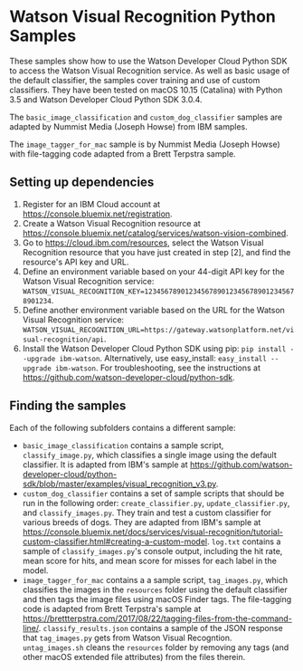 # Watson Visual Recognition Python Samples

These samples show how to use the Watson Developer Cloud Python SDK to access the Watson Visual Recognition service.  As well as basic usage of the default classifier, the samples cover training and use of custom classifiers.  They have been tested on macOS 10.15 (Catalina) with Python 3.5 and Watson Developer Cloud Python SDK 3.0.4.

The `basic_image_classification` and `custom_dog_classifier` samples are adapted by Nummist Media (Joseph Howse) from IBM samples.

The `image_tagger_for_mac` sample is by Nummist Media (Joseph Howse) with file-tagging code adapted from a Brett Terpstra sample.

## Setting up dependencies

1. Register for an IBM Cloud account at https://console.bluemix.net/registration.
2. Create a Watson Visual Recognition resource at https://console.bluemix.net/catalog/services/watson-vision-combined.
3. Go to https://cloud.ibm.com/resources, select the Watson Visual Recognition resource that you have just created in step [2], and find the resource's API key and URL.
4. Define an environment variable based on your 44-digit API key for the Watson Visual Recognition service: `WATSON_VISUAL_RECOGNITION_KEY=12345678901234567890123456789012345678901234`.
5. Define another environment variable based on the URL for the Watson Visual Recognition service: `WATSON_VISUAL_RECOGNITION_URL=https://gateway.watsonplatform.net/visual-recognition/api`.
6. Install the Watson Developer Cloud Python SDK using pip: `pip install --upgrade ibm-watson`. Alternatively, use easy_install: `easy_install --upgrade ibm-watson`. For troubleshooting, see the instructions at https://github.com/watson-developer-cloud/python-sdk.

## Finding the samples

Each of the following subfolders contains a different sample:

- `basic_image_classification` contains a sample script, `classify_image.py`, which classifies a single image using the default classifier. It is adapted from IBM's sample at https://github.com/watson-developer-cloud/python-sdk/blob/master/examples/visual_recognition_v3.py.
- `custom_dog_classifier` contains a set of sample scripts that should be run in the following order: `create_classifier.py`, `update_classifier.py`, and `classify_images.py`. They train and test a custom classifier for various breeds of dogs. They are adapted from IBM's sample at https://console.bluemix.net/docs/services/visual-recognition/tutorial-custom-classifier.html#creating-a-custom-model. `log.txt` contains a sample of `classify_images.py`'s console output, including the hit rate, mean score for hits, and mean score for misses for each label in the model.
- `image_tagger_for_mac` contains a a sample script, `tag_images.py`, which classifies the images in the `resources` folder using the default classifier and then tags the image files using macOS Finder tags. The file-tagging code is adapted from Brett Terpstra's sample at https://brettterpstra.com/2017/08/22/tagging-files-from-the-command-line/. `classify_results.json` contains a sample of the JSON response that `tag_images.py` gets from Watson Visual Recogntion. `untag_images.sh` cleans the `resources` folder by removing any tags (and other macOS extended file attributes) from the files therein.